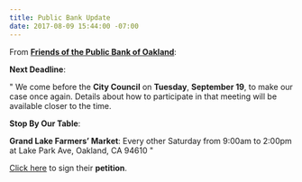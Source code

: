 ```yaml
---
title: Public Bank Update
date: 2017-08-09 15:44:00 -07:00
---
```


From [**Friends of the Public Bank of Oakland**](https://friendsofpublicbankofoakland.org/next-meeting-and-other-events/):

**Next Deadline**:

"  We come before the **City Council** on **Tuesday**, **September 19**, to make our case once again. Details about how to participate in that meeting will be available closer to the time. 

**Stop By Our Table**:

**Grand Lake Farmers’ Market**: Every other Saturday from 9:00am to 2:00pm at Lake Park Ave, Oakland, CA 94610  "

[Click here](https://friendsofpublicbankofoakland.org/petition/) to sign their **petition**.
